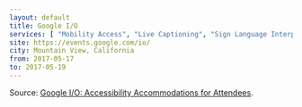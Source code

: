 ```yaml
---
layout: default
title: Google I/O
services: [ "Mobility Access", "Live Captioning", "Sign Language Interpreting on Request" ]
site: https://events.google.com/io/
city: Mountain View, California
from: 2017-05-17
to: 2017-05-19
---
```


Source: [Google I/O: Accessibility Accommodations for Attendees](https://events.google.com/io/faq/#accessibility-accommodations-for-attendees).
